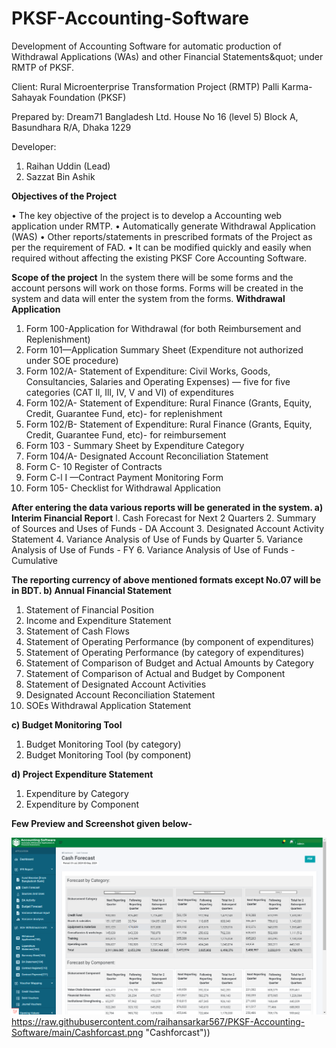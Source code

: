 # PKSF-Accounting-Software
Development of Accounting Software for automatic production of Withdrawal Applications (WAs) and other Financial Statements&amp;quot; under  RMTP of PKSF.

Client:
Rural Microenterprise Transformation Project (RMTP)
Palli Karma-Sahayak Foundation (PKSF)

Prepared by:
Dream71 Bangladesh Ltd.
House No 16 (level 5) Block A, Basundhara R/A, Dhaka 1229

Developer: 
1. Raihan Uddin (Lead)
2. Sazzat Bin Ashik

**Objectives of the Project**

• The key objective of the project is to develop a Accounting web application under
RMTP.
• Automatically generate Withdrawal Application (WAS)
• Other reports/statements in prescribed formats of the Project as per the
requirement of FAD.
• It can be modified quickly and easily when required without affecting the existing
PKSF Core Accounting Software.

**Scope of the project**
In the system there will be some forms and the account persons will work on those forms.
Forms will be created in the system and data will enter the system from the forms.
**Withdrawal Application**
1. Form 100-Application for Withdrawal (for both Reimbursement and
Replenishment)
2. Form 101—Application Summary Sheet (Expenditure not authorized under SOE
procedure)
3. Form 102/A- Statement of Expenditure: Civil Works, Goods, Consultancies,
Salaries and Operating Expenses) — five for five categories (CAT Il, Ill, IV, V and
VI) of expenditures
4. Form 102/A- Statement of Expenditure: Rural Finance (Grants, Equity, Credit,
Guarantee Fund, etc)- for replenishment
5. Form 102/B- Statement of Expenditure: Rural Finance (Grants, Equity, Credit,
Guarantee Fund, etc)- for reimbursement
6. Form 103 - Summary Sheet by Expenditure Category
7. Form 104/A- Designated Account Reconciliation Statement
8. Form C- 10 Register of Contracts
9. Form C-l I —Contract Payment Monitoring Form
10. Form 105- Checklist for Withdrawal Application

**After entering the data various reports will be generated in the system.
a) Interim Financial Report**
l. Cash Forecast for Next 2 Quarters
2. Summary of Sources and Uses of Funds - DA Account
3. Designated Account Activity Statement
4. Variance Analysis of Use of Funds by Quarter
5. Variance Analysis of Use of Funds - FY
6. Variance Analysis of Use of Funds - Cumulative

**The reporting currency of above mentioned formats except No.07 will be in BDT.
b) Annual Financial Statement**
1. Statement of Financial Position
2. Income and Expenditure Statement
3. Statement of Cash Flows
4. Statement of Operating Performance (by component of expenditures)
5. Statement of Operating Performance (by category of expenditures)
6. Statement of Comparison of Budget and Actual Amounts by Category
7. Statement of Comparison of Actual and Budget by Component
8. Statement of Designated Account Activities
9. Designated Account Reconciliation Statement
10. SOEs Withdrawal Application Statement

**c) Budget Monitoring Tool**
1. Budget Monitoring Tool (by category)
2. Budget Monitoring Tool (by component)

**d) Project Expenditure Statement**
1. Expenditure by Category
2. Expenditure by Component

**Few Preview and Screenshot given below-**

![Image Alt text](https://raw.githubusercontent.com/raihansarkar567/PKSF-Accounting-Software/main/Cashforcast.png)https://raw.githubusercontent.com/raihansarkar567/PKSF-Accounting-Software/main/Cashforcast.png "Cashforcast"))
